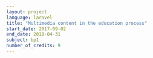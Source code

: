```yaml
---
layout: project
language: laravel
title: "Multimedia content in the education process"
start_date: 2017-09-02
end_date: 2018-04-31
subject: bp1
number_of_credits: 9
---
```

